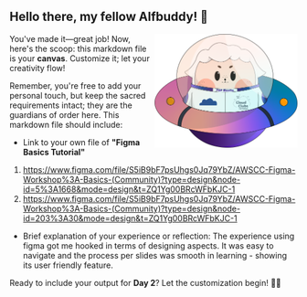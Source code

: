 ## Hello there, my fellow Alfbuddy! 💖

<img align="right" width="250px" src="../../assets/alf/alf-ufo.png">

You've made it—great job! Now, here's the scoop: this markdown file is your **canvas**. Customize it; let your creativity flow!

Remember, you're free to add your personal touch, but keep the sacred requirements intact; they are the guardians of order here. This markdown file should include:
- Link to your own file of **"Figma Basics Tutorial"**
  
1. https://www.figma.com/file/S5iB9bF7psUhgs0Jq79YbZ/AWSCC-Figma-Workshop%3A-Basics-(Community)?type=design&node-id=5%3A1668&mode=design&t=ZQ1Yg00BRcWFbKJC-1
2. https://www.figma.com/file/S5iB9bF7psUhgs0Jq79YbZ/AWSCC-Figma-Workshop%3A-Basics-(Community)?type=design&node-id=203%3A30&mode=design&t=ZQ1Yg00BRcWFbKJC-1
   
- Brief explanation of your experience or reflection: The experience using figma got me hooked in terms of designing aspects. It was easy to navigate and the process per slides was smooth in learning - showing its user friendly feature.

Ready to include your output for **Day 2**? Let the customization begin! 🚀✨

<!-- You may now delete and modify the content of this file -->
